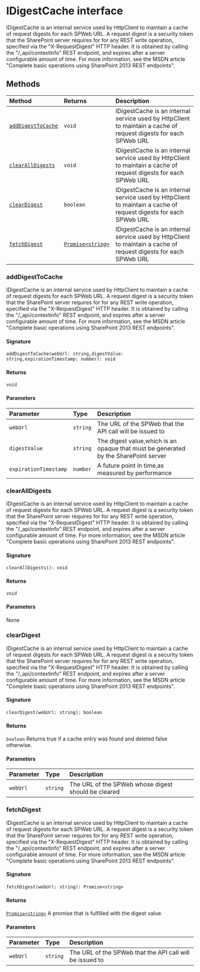 # IDigestCache interface





IDigestCache is an internal service used by HttpClient to maintain a cache of request digests 
for each SPWeb URL. A request digest is a security token that the SharePoint server requires for 
for any REST write operation, specified via the "X-RequestDigest" HTTP header. It is obtained 
by calling the "/_api/contextinfo" REST endpoint, and expires after a server configurable amount 
of time. For more information, see the MSDN article 
"Complete basic operations using SharePoint 2013 REST endpoints".





## Methods

| Method	   |  Returns	| Description|
|:-------------|:-------|:-----------|
|[`addDigestToCache`](#adddigesttocache)      | `void` | IDigestCache is an internal service used by HttpClient to maintain a cache of request digests  for each SPWeb URL |
|[`clearAllDigests`](#clearalldigests)      | `void` | IDigestCache is an internal service used by HttpClient to maintain a cache of request digests  for each SPWeb URL |
|[`clearDigest`](#cleardigest)      | `boolean` | IDigestCache is an internal service used by HttpClient to maintain a cache of request digests  for each SPWeb URL |
|[`fetchDigest`](#fetchdigest)      | [`Promise<string>`](../es6-promise/promise.md) | IDigestCache is an internal service used by HttpClient to maintain a cache of request digests  for each SPWeb URL |




### addDigestToCache

IDigestCache is an internal service used by HttpClient to maintain a cache of request digests 
for each SPWeb URL. A request digest is a security token that the SharePoint server requires for 
for any REST write operation, specified via the "X-RequestDigest" HTTP header. It is obtained 
by calling the "/_api/contextinfo" REST endpoint, and expires after a server configurable amount 
of time. For more information, see the MSDN article 
"Complete basic operations using SharePoint 2013 REST endpoints".

#### Signature
`addDigestToCache(webUrl: string,digestValue: string,expirationTimestamp: number): void`

#### Returns
`void`


#### Parameters


| Parameter	   | Type    | Description |
|:-------------|:---------------|:------------|
| `webUrl`    | `string` | The URL of the SPWeb that the API call will be issued to |
| `digestValue`    | `string` | The digest value,which is an opaque that must be generated  by the SharePoint server |
| `expirationTimestamp`    | `number` | A future point in time,as measured by performance |


### clearAllDigests

IDigestCache is an internal service used by HttpClient to maintain a cache of request digests 
for each SPWeb URL. A request digest is a security token that the SharePoint server requires for 
for any REST write operation, specified via the "X-RequestDigest" HTTP header. It is obtained 
by calling the "/_api/contextinfo" REST endpoint, and expires after a server configurable amount 
of time. For more information, see the MSDN article 
"Complete basic operations using SharePoint 2013 REST endpoints".

#### Signature
`clearAllDigests(): void`

#### Returns
`void`


#### Parameters
None


### clearDigest

IDigestCache is an internal service used by HttpClient to maintain a cache of request digests 
for each SPWeb URL. A request digest is a security token that the SharePoint server requires for 
for any REST write operation, specified via the "X-RequestDigest" HTTP header. It is obtained 
by calling the "/_api/contextinfo" REST endpoint, and expires after a server configurable amount 
of time. For more information, see the MSDN article 
"Complete basic operations using SharePoint 2013 REST endpoints".

#### Signature
`clearDigest(webUrl: string): boolean`

#### Returns
`boolean`
Returns true if a cache entry was found and deleted false otherwise.

#### Parameters


| Parameter	   | Type    | Description |
|:-------------|:---------------|:------------|
| `webUrl`    | `string` | The URL of the SPWeb whose digest should be cleared |


### fetchDigest

IDigestCache is an internal service used by HttpClient to maintain a cache of request digests 
for each SPWeb URL. A request digest is a security token that the SharePoint server requires for 
for any REST write operation, specified via the "X-RequestDigest" HTTP header. It is obtained 
by calling the "/_api/contextinfo" REST endpoint, and expires after a server configurable amount 
of time. For more information, see the MSDN article 
"Complete basic operations using SharePoint 2013 REST endpoints".

#### Signature
`fetchDigest(webUrl: string): Promise<string>`

#### Returns
[`Promise<string>`](../es6-promise/promise.md)
A promise that is fulfilled with the digest value.

#### Parameters


| Parameter	   | Type    | Description |
|:-------------|:---------------|:------------|
| `webUrl`    | `string` | The URL of the SPWeb that the API call will be issued to |

